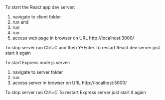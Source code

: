 To start the React app dev server:
1) navigate to client folder
2) run <npm install> and 
3) run <npm i react-router-dom>
4) run <npm start>
5) access web page in browser on URL http://localhost:3000/

To stop server run Ctrl+C and then Y+Enter
To restart React dev server just start it again

To start Express node js server:
1) navigate to server folder
2) run <node index.js>
3) access server in browser on URL http://localhost:5000/

To stop server run Ctrl+C
To restart Express server just start it again
